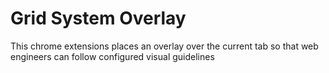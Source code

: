 # Grid System Overlay

This chrome extensions places an overlay over the current tab so that web engineers can follow configured visual guidelines
